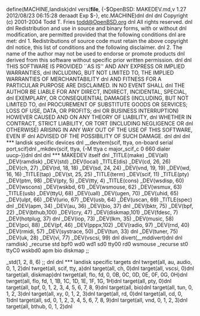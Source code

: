 define(MACHINE,landisk)dnl
vers(__file__,
	{-$OpenBSD: MAKEDEV.md,v 1.27 2012/08/23 06:15:28 deraadt Exp $-},
etc.MACHINE)dnl
dnl
dnl Copyright (c) 2001-2004 Todd T. Fries <todd@OpenBSD.org>
dnl All rights reserved.
dnl
dnl Redistribution and use in source and binary forms, with or without
dnl modification, are permitted provided that the following conditions
dnl are met:
dnl 1. Redistributions of source code must retain the above copyright
dnl    notice, this list of conditions and the following disclaimer.
dnl 2. The name of the author may not be used to endorse or promote products
dnl    derived from this software without specific prior written permission.
dnl
dnl THIS SOFTWARE IS PROVIDED ``AS IS'' AND ANY EXPRESS OR IMPLIED WARRANTIES,
dnl INCLUDING, BUT NOT LIMITED TO, THE IMPLIED WARRANTIES OF MERCHANTABILITY
dnl AND FITNESS FOR A PARTICULAR PURPOSE ARE DISCLAIMED.  IN NO EVENT SHALL
dnl THE AUTHOR BE LIABLE FOR ANY DIRECT, INDIRECT, INCIDENTAL, SPECIAL,
dnl EXEMPLARY, OR CONSEQUENTIAL DAMAGES (INCLUDING, BUT NOT LIMITED TO,
dnl PROCUREMENT OF SUBSTITUTE GOODS OR SERVICES; LOSS OF USE, DATA, OR PROFITS;
dnl OR BUSINESS INTERRUPTION) HOWEVER CAUSED AND ON ANY THEORY OF LIABILITY,
dnl WHETHER IN CONTRACT, STRICT LIABILITY, OR TORT (INCLUDING NEGLIGENCE OR
dnl OTHERWISE) ARISING IN ANY WAY OUT OF THE USE OF THIS SOFTWARE, EVEN IF
dnl ADVISED OF THE POSSIBILITY OF SUCH DAMAGE.
dnl
dnl
dnl *** landisk specific devices
dnl
__devitem(scif, ttya, on-board serial port,scif)dnl
_mkdev(scif, ttya, {-M ttya c major_scif_c 0 660 dialer uucp-})dnl
dnl
dnl *** MAKEDEV itself
dnl
_TITLE(make)
_DEV(all)
_DEV(ramdisk)
_DEV(std)
_DEV(local)
_TITLE(dis)
_DEV(cd, 26, 26)
_DEV(ch, 27)
_DEV(rd, 18, 18)
_DEV(sd, 24, 24)
_DEV(vnd, 19, 19)
_DEV(wd, 16, 16)
_TITLE(tap)
_DEV(st, 25, 25)
_TITLE(term)
_DEV(scif, 11)
_TITLE(pty)
_DEV(ptm, 98)
_DEV(pty, 5)
_DEV(tty, 4)
_TITLE(cons)
_DEV(wsdisp, 60)
_DEV(wscons)
_DEV(wskbd, 61)
_DEV(wsmouse, 62)
_DEV(wsmux, 63)
_TITLE(usb)
_DEV(ttyU, 68)
_DEV(uall)
_DEV(ugen, 70)
_DEV(uhid, 65)
_DEV(ulpt, 66)
_DEV(urio, 67)
_DEV(usb, 64)
_DEV(uscan, 69)
_TITLE(spec)
dnl _DEV(apm, 34)
_DEV(au, 36)
_DEV(bio, 37)
dnl _DEV(bktr, 75)
_DEV(bpf, 22)
_DEV(bthub,100)
_DEV(cry, 47)
_DEV(diskmap,101)
_DEV(fdesc, 7)
_DEV(hotplug, 37)
dnl _DEV(iop, 73)
_DEV(lkm, 35)
_DEV(music, 58)
_DEV(pci, 88)
_DEV(pf, 46)
_DEV(pppx,102)
_DEV(radio, 97)
_DEV(rnd, 40)
_DEV(rmidi, 57)
_DEV(systrace, 50)
_DEV(tun, 33)
dnl _DEV(tuner, 75)
_DEV(uk, 28)
_DEV(vi, 77)
_DEV(vscsi, 99)
dnl
divert(__mddivert)dnl
dnl
ramdisk)
	_recurse std bpf0 wd0 wd1 sd0 tty00 rd0 wsmouse
	_recurse st0 ttyC0 wskbd0 apm bio diskmap
	;;

_std(1, 2, 8, 6)
	;;
dnl
dnl *** landisk specific targets
dnl
twrget(all, au, audio, 0, 1, 2)dnl
twrget(all, scif, tty, a)dnl
target(all, ch, 0)dnl
target(all, vscsi, 0)dnl
target(all, diskmap)dnl
twrget(all, flo, fd, 0, 0B, 0C, 0D, 0E, 0F, 0G, 0H)dnl
twrget(all, flo, fd, 1, 1B, 1C, 1D, 1E, 1F, 1G, 1H)dnl
target(all, pty, 0)dnl
target(all, bpf, 0, 1, 2, 3, 4, 5, 6, 7, 8, 9)dnl
target(all, bio)dnl
target(all, tun, 0, 1, 2, 3)dnl
target(all, xy, 0, 1, 2, 3)dnl
target(all, rd, 0)dnl
target(all, cd, 0, 1)dnl
target(all, sd, 0, 1, 2, 3, 4, 5, 6, 7, 8, 9)dnl
target(all, vnd, 0, 1, 2, 3)dnl
target(all, bthub, 0, 1, 2)dnl
